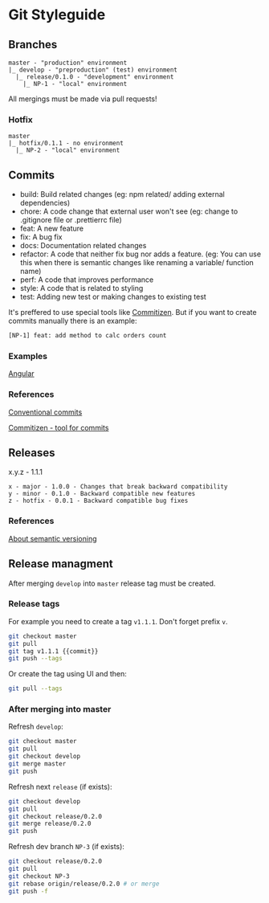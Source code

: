 # Git Styleguide

## Branches

```text
master - "production" environment
|_ develop - "preproduction" (test) environment
  |_ release/0.1.0 - "development" environment
    |_ NP-1 - "local" environment
```

All mergings must be made via pull requests!

### Hotfix

```text
master
|_ hotfix/0.1.1 - no environment
  |_ NP-2 - "local" environment
```

## Commits

- build: Build related changes (eg: npm related/ adding external dependencies)
- chore: A code change that external user won't see (eg: change to .gitignore file or .prettierrc file)
- feat: A new feature
- fix: A bug fix
- docs: Documentation related changes
- refactor: A code that neither fix bug nor adds a feature. (eg: You can use this when there is semantic changes like renaming a variable/ function name)
- perf: A code that improves performance
- style: A code that is related to styling
- test: Adding new test or making changes to existing test

It's preffered to use special tools like [Commitizen](https://commitizen-tools.github.io/commitizen). But if you want to create commits manually there is an example:

```bash
[NP-1] feat: add method to calc orders count
```

### Examples

[Angular](https://github.com/angular/angular/commits/master)

### References

[Conventional commits](https://www.conventionalcommits.org/en/v1.0.0)

[Commitizen - tool for commits](https://commitizen-tools.github.io/commitizen)

## Releases

x.y.z - 1.1.1

```text
x - major - 1.0.0 - Changes that break backward compatibility
y - minor - 0.1.0 - Backward compatible new features
z - hotfix - 0.0.1 - Backward compatible bug fixes
```

### References

[About semantic versioning](https://docs.npmjs.com/about-semantic-versioning)

## Release managment

After merging `develop` into `master` release tag must be created.

### Release tags

For example you need to create a tag `v1.1.1`. Don't forget prefix `v`.

```bash
git checkout master
git pull
git tag v1.1.1 {{commit}}
git push --tags
```

Or create the tag using UI and then:

```bash
git pull --tags
```

### After merging into master

Refresh `develop`:

```bash
git checkout master
git pull
git checkout develop
git merge master
git push
```

Refresh next `release` (if exists):

```bash
git checkout develop
git pull
git checkout release/0.2.0
git merge release/0.2.0
git push
```

Refresh dev branch `NP-3` (if exists):

```bash
git checkout release/0.2.0
git pull
git checkout NP-3
git rebase origin/release/0.2.0 # or merge
git push -f
```
